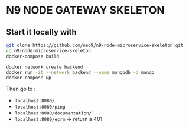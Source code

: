 # N9 NODE GATEWAY SKELETON

## Start it locally with

```bash
git clone https://github.com/neo9/n9-node-microservice-skeleton.git
cd n9-node-microservice-skeleton
docker-compose build

docker network create backend
docker run -it --network backend --name mongodb -d mongo
docker-compose up
```

Then go to :

- `localhost:8080/`
- `localhost:8080/ping`
- `localhost:8080/documentation/`
- `localhost:8080/ecrm` → return a 401

